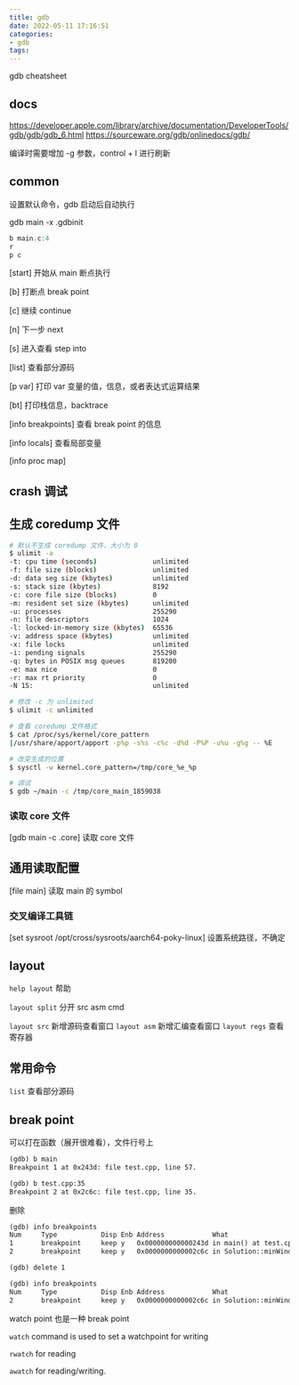 ```yaml
---
title: gdb
date: 2022-05-11 17:16:51
categories:
- gdb
tags:
---
```


gdb cheatsheet

<!-- more -->

## docs

https://developer.apple.com/library/archive/documentation/DeveloperTools/gdb/gdb/gdb_6.html
https://sourceware.org/gdb/onlinedocs/gdb/

编译时需要增加 -g 参数，control + l 进行刷新

## common

设置默认命令，gdb 启动后自动执行

gdb main -x .gdbinit

```cpp
b main.c:4
r
p c
```

[start] 开始从 main 断点执行

[b] 打断点 break point

[c] 继续 continue

[n] 下一步 next

[s] 进入查看 step into

[list] 查看部分源码

[p var] 打印 var 变量的值，信息，或者表达式运算结果

[bt] 打印栈信息，backtrace

[info breakpoints] 查看 break point 的信息

[info locals] 查看局部变量

[info proc map]

## crash 调试

## 生成 coredump 文件

```bash
# 默认不生成 coredump 文件，大小为 0
$ ulimit -a
-t: cpu time (seconds)              unlimited
-f: file size (blocks)              unlimited
-d: data seg size (kbytes)          unlimited
-s: stack size (kbytes)             8192
-c: core file size (blocks)         0
-m: resident set size (kbytes)      unlimited
-u: processes                       255290
-n: file descriptors                1024
-l: locked-in-memory size (kbytes)  65536
-v: address space (kbytes)          unlimited
-x: file locks                      unlimited
-i: pending signals                 255290
-q: bytes in POSIX msg queues       819200
-e: max nice                        0
-r: max rt priority                 0
-N 15:                              unlimited

# 修改 -c 为 unlimited
$ ulimit -c unlimited

# 查看 coredump 文件格式
$ cat /proc/sys/kernel/core_pattern
|/usr/share/apport/apport -p%p -s%s -c%c -d%d -P%P -u%u -g%g -- %E

# 改变生成的位置
$ sysctl -w kernel.core_pattern=/tmp/core_%e_%p

# 调试
$ gdb ~/main -c /tmp/core_main_1859038
```

### 读取 core 文件

[gdb main -c .core] 读取 core 文件

## 通用读取配置

[file main] 读取 main 的 symbol

### 交叉编译工具链

[set sysroot /opt/cross/sysroots/aarch64-poky-linux] 设置系统路径，不确定

## layout

`help layout` 帮助

`layout split` 分开 src asm cmd

`layout src` 新增源码查看窗口
`layout asm` 新增汇编查看窗口
`layout regs` 查看寄存器

## 常用命令

`list` 查看部分源码

## break point

可以打在函数（展开很难看），文件行号上

``` txt
(gdb) b main
Breakpoint 1 at 0x243d: file test.cpp, line 57.

(gdb) b test.cpp:35
Breakpoint 2 at 0x2c6c: file test.cpp, line 35.
```

删除

``` txt
(gdb) info breakpoints
Num     Type           Disp Enb Address            What
1       breakpoint     keep y   0x000000000000243d in main() at test.cpp:57
2       breakpoint     keep y   0x0000000000002c6c in Solution::minWindow(std::__cxx11::basic_string<char, std::char_traits<char>, std::allocator<char> >, std::__cxx11::basic_string<char, std::char_traits<char>, std::allocator<char> >) at test.cpp:35

(gdb) delete 1

(gdb) info breakpoints
Num     Type           Disp Enb Address            What
2       breakpoint     keep y   0x0000000000002c6c in Solution::minWindow(std::__cxx11::basic_string<char, std::char_traits<char>, std::allocator<char> >, std::__cxx11::basic_string<char, std::char_traits<char>, std::allocator<char> >) at test.cpp:35
```

watch point 也是一种 break point

`watch` command is used to set a watchpoint for writing

`rwatch` for reading

`awatch` for reading/writing.
